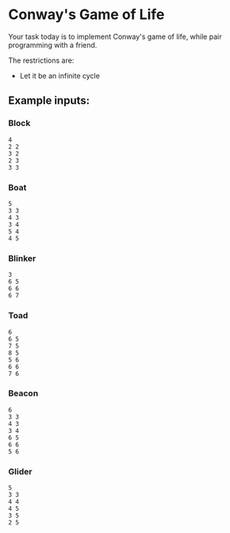 # Conway's Game of Life

Your task today is to implement Conway's game of life, while pair programming with a friend.

The restrictions are:
 * Let it be an infinite cycle


## Example inputs:


### Block

```
4
2 2
3 2
2 3
3 3
```

### Boat

```
5
3 3
4 3
3 4
5 4
4 5
```

### Blinker

```
3
6 5
6 6
6 7
```

### Toad

```
6
6 5
7 5
8 5
5 6
6 6
7 6
```

### Beacon

```
6
3 3
4 3
3 4
6 5
6 6
5 6
```

### Glider

```
5
3 3
4 4
4 5
3 5
2 5
```

